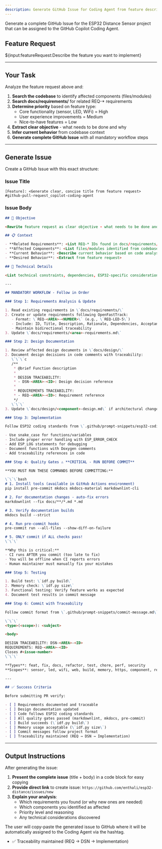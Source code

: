 ```yaml
---
description: Generate GitHub Issue for Coding Agent from feature description
---
```


Generate a complete GitHub Issue for the ESP32 Distance Sensor project that can be assigned to the GitHub Copilot Coding Agent.

## Feature Request

${input:featureRequest:Describe the feature you want to implement}

---

## Your Task

Analyze the feature request above and:

1. **Search the codebase** to identify affected components (files/modules)
2. **Search docs/requirements/** for related REQ-* requirements
3. **Determine priority** based on feature type:
   - Core functionality (sensor, LED, WiFi) = High
   - User experience improvements = Medium  
   - Nice-to-have features = Low
4. **Extract clear objective** - what needs to be done and why
5. **Infer current behavior** from codebase context
6. **Generate complete GitHub Issue** with all mandatory workflow steps

---

## Generate Issue

Create a GitHub Issue with this exact structure:

### Issue Title

```text
[Feature]: <Generate clear, concise title from feature request> #github-pull-request_copilot-coding-agent
```

### Issue Body

```markdown
## 🎯 Objective

<Rewrite feature request as clear objective - what needs to be done and why>

## 📋 Context

- **Related Requirements**: <List REQ-* IDs found in docs/requirements/, or state "Create REQ-<AREA>-N">
- **Affected Components**: <List files/modules identified from codebase search>
- **Current Behavior**: <Describe current behavior based on code analysis>
- **Desired Behavior**: <Extract from feature request>

## 🔧 Technical Details

<List technical constraints, dependencies, ESP32-specific considerations from your analysis>

---

## MANDATORY WORKFLOW - Follow in Order

### Step 1: Requirements Analysis & Update

1. Read existing requirements in \`docs/requirements/\`
2. Create or update requirements following OpenFastTrack:
   - Format: \`REQ-<AREA>-<NUMBER>\` (e.g., \`REQ-LED-5\`)
   - Include: ID, Title, Description, Rationale, Dependencies, Acceptance Criteria
   - Maintain bidirectional traceability
3. Update \`docs/requirements/<area>-requirements.md\`

### Step 2: Design Documentation

1. Review affected design documents in \`docs/design/\`
2. Document design decisions in code comments with traceability:
   \`\`\`c
   /**
    * @brief Function description
    * 
    * DESIGN TRACEABILITY:
    * - DSN-<AREA>-<ID>: Design decision reference
    * 
    * REQUIREMENTS TRACEABILITY:
    * - REQ-<AREA>-<ID>: Requirement reference
    */
   \`\`\`
3. Update \`docs/design/<component>-design.md\` if architectural changes

### Step 3: Implementation

Follow ESP32 coding standards from \`.github/prompt-snippets/esp32-coding-standards.md\`:

- Use snake_case for functions/variables
- Include proper error handling with ESP_ERROR_CHECK
- Add ESP_LOG statements for debugging
- Document functions with Doxygen comments
- Add traceability references in code

### Step 4: Quality Gates ⚠️ **CRITICAL - RUN BEFORE COMMIT**

**YOU MUST RUN THESE COMMANDS BEFORE COMMITTING:**

\`\`\`bash
# 1. Install tools (available in GitHub Actions environment)
pip install pre-commit mkdocs mkdocs-material markdownlint-cli

# 2. For documentation changes - auto-fix errors
markdownlint --fix docs/**/*.md *.md

# 3. Verify documentation builds
mkdocs build --strict

# 4. Run pre-commit hooks
pre-commit run --all-files --show-diff-on-failure

# 5. ONLY commit if ALL checks pass!
\`\`\`

**Why this is critical:**
- CI runs AFTER you commit (too late to fix)
- You will be offline when CI reports errors
- Human maintainer must manually fix your mistakes

### Step 5: Testing

1. Build test: \`idf.py build\`
2. Memory check: \`idf.py size\`
3. Functional testing: Verify feature works as expected
4. Document test results in commit message

### Step 6: Commit with Traceability

Follow commit format from \`.github/prompt-snippets/commit-message.md\`:

\`\`\`
<type>(<scope>): <subject>

<body>

DESIGN TRACEABILITY: DSN-<AREA>-<ID>
REQUIREMENTS: REQ-<AREA>-<ID>
Closes #<issue-number>
\`\`\`

**Types**: feat, fix, docs, refactor, test, chore, perf, security
**Scopes**: sensor, led, wifi, web, build, memory, https, component, requirements, design

---

## ✅ Success Criteria

Before submitting PR verify:

- [ ] Requirements documented and traceable
- [ ] Design documentation updated
- [ ] Code follows ESP32 coding standards
- [ ] All quality gates passed (markdownlint, mkdocs, pre-commit)
- [ ] Build succeeds (\`idf.py build\`)
- [ ] Memory usage acceptable (\`idf.py size\`)
- [ ] Commit messages follow project format
- [ ] Traceability maintained (REQ → DSN → Implementation)
```

---

## Output Instructions

After generating the issue:

1. **Present the complete issue** (title + body) in a code block for easy copying
2. **Provide direct link** to create issue: `https://github.com/enthali/esp32-distance/issues/new`
3. **Explain your analysis**:
   - Which requirements you found (or why new ones are needed)
   - Which components you identified as affected
   - Priority level and reasoning
   - Any technical considerations discovered

The user will copy-paste the generated issue to GitHub where it will be automatically assigned to the Coding Agent via the hashtag.

- ✅ Traceability maintained (REQ → DSN → Implementation)
